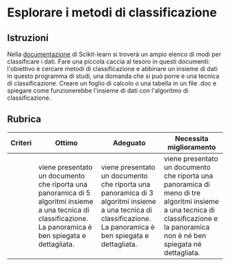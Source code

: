 # Esplorare i metodi di classificazione

## Istruzioni

Nella [documentazione](https://scikit-learn.org/stable/supervised_learning.html) di Scikit-learn si troverà un ampio elenco di modi per classificare i dati. Fare una piccola caccia al tesoro in questi documenti: l'obiettivo è cercare metodi di classificazione e abbinare un insieme di dati in questo programma di studi, una domanda che si può porre e una tecnica di classificazione. Creare un foglio di calcolo o una tabella in un file .doc e spiegare come funzionerebbe l'insieme di dati con l'algoritmo di classificazione.

## Rubrica

| Criteri | Ottimo | Adeguato | Necessita miglioramento |
| -------- | ----------------------------------------------------------------------------------------------------------------------------------- | ----------------------------------------------------------------------------------------------------------------------------------- | ------------------------------------------------------------------------------------------------------------------------------------------------------------- |
|          | viene presentato un documento che riporta una panoramica di 5 algoritmi insieme a una tecnica di classificazione. La panoramica è ben spiegata e dettagliata. | viene presentato un documento che riporta una panoramica di 3 algoritmi insieme a una tecnica di classificazione. La panoramica è ben spiegata e dettagliata. | viene presentato un documento che riporta una panoramica di meno di tre algoritmi insieme a una tecnica di classificazione e la panoramica non è né ben spiegata né dettagliata. |
